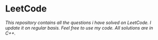 # LeetCode
*This repository contains all the questions i have solved on LeetCode. I update it on regular basis. Feel free to use my code. All solutions are in C++.*
